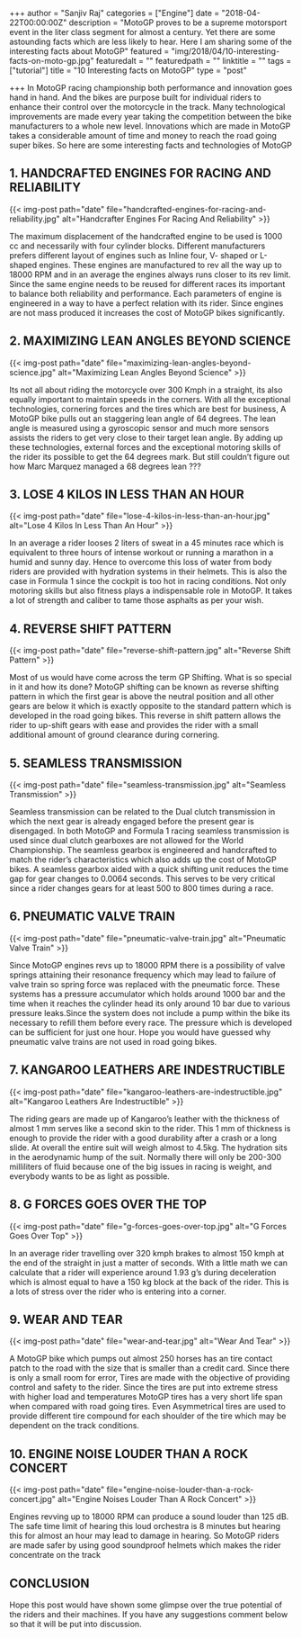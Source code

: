 +++
author = "Sanjiv Raj"
categories = ["Engine"]
date = "2018-04-22T00:00:00Z"
description = "MotoGP proves to be a supreme motorsport event in the liter class segment for almost a century. Yet there are some astounding facts which are less likely to hear. Here I am sharing some of the interesting facts about MotoGP"
featured = "img/2018/04/10-interesting-facts-on-moto-gp.jpg"
featuredalt = ""
featuredpath = ""
linktitle = ""
tags = ["tutorial"]
title = "10 Interesting facts on MotoGP"
type = "post"

+++
In MotoGP racing championship both performance and innovation goes hand in hand. And the bikes are purpose built for individual riders to enhance their control over the motorcycle in the track. Many technological improvements are made every year taking the competition between the bike manufacturers to a whole new level. Innovations which are made in MotoGP takes a considerable amount of time and money to reach the road going super bikes. So here are some interesting facts and technologies of MotoGP

## 1. HANDCRAFTED ENGINES FOR RACING AND RELIABILITY

{{< img-post path="date" file="handcrafted-engines-for-racing-and-reliability.jpg" alt="Handcrafter Engines For Racing And Reliability" >}}

The maximum displacement of the handcrafted engine to be used is 1000 cc and necessarily with  four cylinder blocks. Different manufacturers prefers different layout of engines such as Inline four, V- shaped or L-shaped engines. These engines are manufactured to rev all the way up to 18000 RPM and in an average the engines always runs closer to its rev limit. Since the same engine needs to be reused for different races its important to balance both reliability and performance. Each parameters of engine is engineered in a way to have a perfect relation with its rider. Since engines are not mass produced it increases the cost of MotoGP bikes significantly.

## 2. MAXIMIZING LEAN ANGLES BEYOND SCIENCE

{{< img-post path="date" file="maximizing-lean-angles-beyond-science.jpg" alt="Maximizing Lean Angles Beyond Science" >}}

Its not all about riding the motorcycle over 300 Kmph in a straight, its also equally important to maintain speeds in the corners. With all the exceptional technologies, cornering forces and the tires which are best for business, A MotoGP bike pulls out an staggering lean angle of 64 degrees. The lean angle is measured using a gyroscopic sensor and much more sensors assists the riders to get very close to their target lean angle. By adding up these technologies, external forces and the exceptional motoring skills of the rider its possible to get the 64 degrees mark. But still couldn’t figure out how Marc Marquez managed a 68 degrees lean ???

## 3. LOSE 4 KILOS IN LESS THAN AN HOUR

{{< img-post path="date" file="lose-4-kilos-in-less-than-an-hour.jpg" alt="Lose 4 Kilos In Less Than An Hour" >}}

In an average a rider looses 2 liters of sweat in a 45 minutes race which is equivalent to three hours of intense workout or running a marathon in a humid and sunny day. Hence to overcome this loss of water from body riders are provided with hydration systems in their helmets. This is also the case in Formula 1 since the cockpit is too hot in racing conditions. Not only motoring skills but also fitness plays a indispensable role in MotoGP. It takes a lot of strength and caliber to tame those asphalts as per your wish.

## 4. REVERSE SHIFT PATTERN

{{< img-post path="date" file="reverse-shift-pattern.jpg" alt="Reverse Shift Pattern" >}}

Most of us would have come across the term GP Shifting. What is so special in it and how its done? MotoGP shifting can be known as reverse shifting pattern in which the first gear is above the neutral position and all other gears are below it which is exactly opposite to the standard pattern which is developed in the road going bikes. This reverse in shift pattern allows the rider to up-shift gears with ease and provides the rider with a small additional amount of ground clearance during cornering.

## 5. SEAMLESS TRANSMISSION

{{< img-post path="date" file="seamless-transmission.jpg" alt="Seamless Transmission" >}}

Seamless transmission can be related to the Dual clutch transmission in which the next gear is already engaged before the present gear is disengaged. In both MotoGP and Formula 1 racing seamless transmission is used since dual clutch gearboxes are not allowed for the World Championship. The seamless gearbox is engineered and handcrafted to match the rider’s characteristics which also adds up the cost of MotoGP bikes. A seamless gearbox aided with a quick shifting unit reduces the time gap for gear changes to 0.0064 seconds. This serves to be very critical since a rider changes gears for at least 500 to 800 times during a race.

## 6. PNEUMATIC VALVE TRAIN

{{< img-post path="date" file="pneumatic-valve-train.jpg" alt="Pneumatic Valve Train" >}}

Since MotoGP engines revs up to 18000 RPM there is a possibility of valve springs attaining their resonance frequency which may lead to failure of valve train so spring force was replaced with the pneumatic force. These systems has a pressure accumulator which holds around 1000 bar and the time when it reaches the cylinder head its only around 10 bar due to various pressure leaks.Since the system does not include a pump within the bike its necessary to refill them before every race. The pressure which is developed can be sufficient for just one hour. Hope you would have guessed why pneumatic valve trains are not used in road going bikes.

## 7. KANGAROO LEATHERS ARE INDESTRUCTIBLE

{{< img-post path="date" file="kangaroo-leathers-are-indestructible.jpg" alt="Kangaroo Leathers Are Indestructible" >}}

The riding gears are made up of Kangaroo’s leather with the thickness of almost 1 mm serves like a second skin to the rider. This 1 mm of thickness is enough to provide the rider with a good durability after a crash or a long slide. At overall the entire suit will weigh almost to 4.5kg. The hydration sits in the aerodynamic hump of the suit. Normally there will only be 200-300 milliliters of fluid because one of the big issues in racing is weight, and everybody wants to be as light as possible.

## 8. G FORCES GOES OVER THE TOP

{{< img-post path="date" file="g-forces-goes-over-top.jpg" alt="G Forces Goes Over Top" >}}

In an average rider travelling over 320 kmph brakes to almost 150 kmph at the end of the straight in just a matter of seconds. With a little math we can calculate that a rider will experience around 1.93 g’s during deceleration which is almost equal to have a 150 kg block at the back of the rider. This is a lots of stress over the rider who is entering into a corner.

## 9. WEAR AND TEAR

{{< img-post path="date" file="wear-and-tear.jpg" alt="Wear And Tear" >}}

A MotoGP bike which pumps out almost 250 horses has an tire contact patch to the road with the size that is smaller than a credit card. Since there is only a small room for error, Tires are made with the objective of providing control and safety to the rider. Since the tires are put into extreme stress with higher load and temperatures MotoGP tires has a very short life span when compared with road going tires. Even Asymmetrical tires are used to provide different tire compound for each shoulder of the tire which may be dependent on the track conditions.

## 10. ENGINE NOISE LOUDER THAN A ROCK CONCERT

{{< img-post path="date" file="engine-noise-louder-than-a-rock-concert.jpg" alt="Engine Noises Louder Than A Rock Concert" >}}

Engines revving up to 18000 RPM can produce a sound louder than 125 dB. The safe time limit of hearing this loud orchestra is 8 minutes but hearing this for almost an hour may lead to damage in hearing. So MotoGP riders are made safer by using good soundproof helmets which makes the rider concentrate on the track

## CONCLUSION

Hope this post would have shown some glimpse over the true potential of the riders and their machines. If you have any suggestions comment below so that it will be put into discussion.